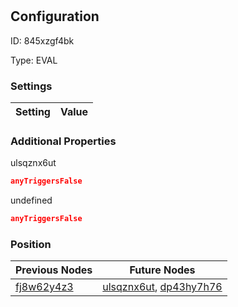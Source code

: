 # <nil>
## Configuration
ID:  845xzgf4bk

Type: EVAL 


### Settings
| Setting | Value  |
| :------------------------ | ---------------------------------------- |
 




### Additional Properties
ulsqznx6ut
 ```json 
anyTriggersFalse
```


undefined
 ```json 
anyTriggersFalse
```




### Position
| Previous Nodes | Future Nodes |
| :------------- | ------------ |
| [fj8w62y4z3](./fj8w62y4z3.md) | [ulsqznx6ut](./ulsqznx6ut.md), [dp43hy7h76](./dp43hy7h76.md) |